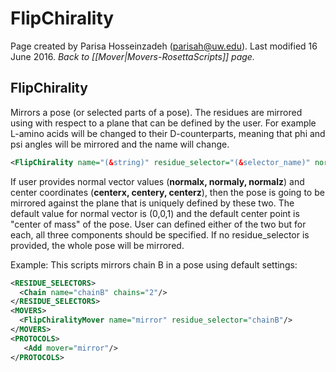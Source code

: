 # FlipChirality
Page created by Parisa Hosseinzadeh (parisah@uw.edu).  Last modified 16 June 2016.
*Back to [[Mover|Movers-RosettaScripts]] page.*
## FlipChirality

Mirrors a pose (or selected parts of a pose). The residues are mirrored using with respect to a plane that can be defined by the user. For example L-amino acids will be changed to their D-counterparts, meaning that phi and psi angles will be mirrored and the name will change.

```xml
<FlipChirality name="(&string)" residue_selector="(&selector_name)" normalx="(0.0 &real)" normaly="(0.0 &real)" normalz="(0.0 &real)" centerx="(0.0 &real)" centery="(0.0 &real)" centerz="(0.0 &real)"/>
```

If user provides normal vector values (<b>normalx, normaly, normalz</b>) and center coordinates (<b>centerx, centery, centerz</b>), then the pose is going to be mirrored against the plane that is uniquely defined by these two. The default value for normal vector is (0,0,1) and the default center point is "center of mass" of the pose. User can defined either of the two but for each, all three components should be specified. If no residue_selector is provided, the whole pose will be mirrored.

Example: This scripts mirrors chain B in a pose using default settings:

```xml
<RESIDUE_SELECTORS>
  <Chain name="chainB" chains="2"/>
</RESIDUE_SELECTORS>
<MOVERS>
  <FlipChiralityMover name="mirror" residue_selector="chainB"/>
</MOVERS>
<PROTOCOLS>
   <Add mover="mirror"/> 
</PROTOCOLS>
```


